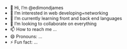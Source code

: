 - 👋 Hi, I’m @edimondjames
- 👀 I’m interested in web developing+networking
- 🌱 I’m currently learning front and back end languages
- 💞️ I’m looking to collaborate on everything
- 📫 How to reach me ...
- 😄 Pronouns: ...
- ⚡ Fun fact: ...

<!---
edimondjames/edimondjames is a ✨ special ✨ repository because its `README.md` (this file) appears on your GitHub profile.
You can click the Preview link to take a look at your changes.
--->
